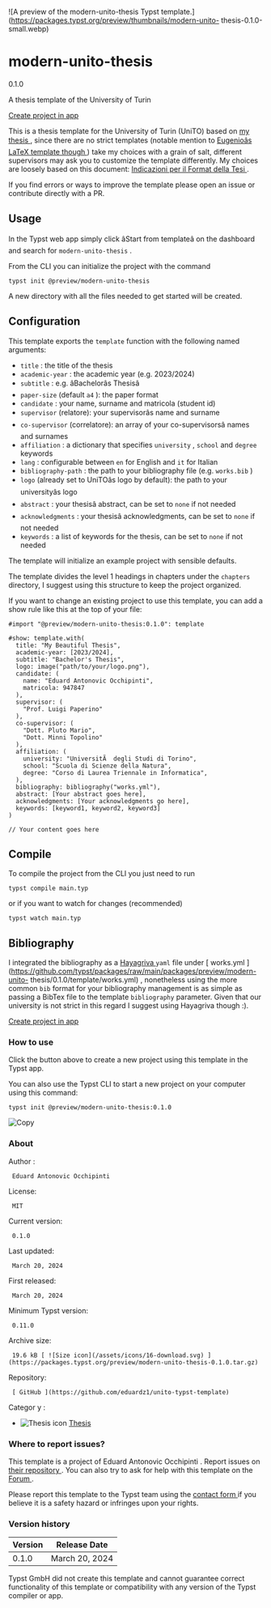 ![A preview of the modern-unito-thesis Typst
template.](https://packages.typst.org/preview/thumbnails/modern-unito-
thesis-0.1.0-small.webp)

#  modern-unito-thesis

0.1.0

A thesis template of the University of Turin

[ Create project in app ](/app?template=modern-unito-thesis&version=0.1.0)

This is a thesis template for the University of Turin (UniTO) based on [ my
thesis ](https://github.com/eduardz1/Bachelor-Thesis) , since there are no
strict templates (notable mention to [ Eugenioâs LaTeX template though
](https://github.com/esenes/Unito-thesis-template) ) take my choices with a
grain of salt, different supervisors may ask you to customize the template
differently. My choices are loosely based on this document: [ Indicazioni per
il Format della Tesi
](https://elearning.unito.it/sme/pluginfile.php/29485/mod_folder/content/0/format_TESI_2011-2012.pdf)
.

If you find errors or ways to improve the template please open an issue or
contribute directly with a PR.

##  Usage

In the Typst web app simply click âStart from templateâ on the dashboard
and search for ` modern-unito-thesis ` .

From the CLI you can initialize the project with the command

    
    
    typst init @preview/modern-unito-thesis
    

A new directory with all the files needed to get started will be created.

##  Configuration

This template exports the ` template ` function with the following named
arguments:

  * ` title ` : the title of the thesis 
  * ` academic-year ` : the academic year (e.g. 2023/2024) 
  * ` subtitle ` : e.g. âBachelorâs Thesisâ 
  * ` paper-size ` (default ` a4 ` ): the paper format 
  * ` candidate ` : your name, surname and matricola (student id) 
  * ` supervisor ` (relatore): your supervisorâs name and surname 
  * ` co-supervisor ` (correlatore): an array of your co-supervisorsâ names and surnames 
  * ` affiliation ` : a dictionary that specifies ` university ` , ` school ` and ` degree ` keywords 
  * ` lang ` : configurable between ` en ` for English and ` it ` for Italian 
  * ` bibliography-path ` : the path to your bibliography file (e.g. ` works.bib ` ) 
  * ` logo ` (already set to UniTOâs logo by default): the path to your universityâs logo 
  * ` abstract ` : your thesisâ abstract, can be set to ` none ` if not needed 
  * ` acknowledgments ` : your thesisâ acknowledgments, can be set to ` none ` if not needed 
  * ` keywords ` : a list of keywords for the thesis, can be set to ` none ` if not needed 

The template will initialize an example project with sensible defaults.

The template divides the level 1 headings in chapters under the ` chapters `
directory, I suggest using this structure to keep the project organized.

If you want to change an existing project to use this template, you can add a
show rule like this at the top of your file:

    
    
    #import "@preview/modern-unito-thesis:0.1.0": template
    
    #show: template.with(
      title: "My Beautiful Thesis",
      academic-year: [2023/2024],
      subtitle: "Bachelor's Thesis",
      logo: image("path/to/your/logo.png"),
      candidate: (
        name: "Eduard Antonovic Occhipinti",
        matricola: 947847
      ),
      supervisor: (
        "Prof. Luigi Paperino"
      ),
      co-supervisor: (
        "Dott. Pluto Mario",
        "Dott. Minni Topolino"
      ),
      affiliation: (
        university: "UniversitÃ  degli Studi di Torino",
        school: "Scuola di Scienze della Natura",
        degree: "Corso di Laurea Triennale in Informatica",
      ),
      bibliography: bibliography("works.yml"),
      abstract: [Your abstract goes here],
      acknowledgments: [Your acknowledgments go here],
      keywords: [keyword1, keyword2, keyword3]
    )
    
    // Your content goes here
    

##  Compile

To compile the project from the CLI you just need to run

    
    
    typst compile main.typ
    

or if you want to watch for changes (recommended)

    
    
    typst watch main.typ
    

##  Bibliography

I integrated the bibliography as a [ Hayagriva
](https://github.com/typst/hayagriva) ` yaml ` file under [ works.yml
](https://github.com/typst/packages/raw/main/packages/preview/modern-unito-
thesis/0.1.0/template/works.yml) , nonetheless using the more common ` bib `
format for your bibliography management is as simple as passing a BibTex file
to the template ` bibliography ` parameter. Given that our university is not
strict in this regard I suggest using Hayagriva though :).

[ Create project in app ](/app?template=modern-unito-thesis&version=0.1.0)

###  How to use

Click the button above to create a new project using this template in the
Typst app.

You can also use the Typst CLI to start a new project on your computer using
this command:

    
    
    typst init @preview/modern-unito-thesis:0.1.0

![Copy](/assets/icons/16-copy.svg)

###  About

Author  :

     Eduard Antonovic Occhipinti 
License:

     MIT 
Current version:

     0.1.0 
Last updated:

     March 20, 2024 
First released:

     March 20, 2024 
Minimum Typst version:

     0.11.0 
Archive size:

     19.6 kB [ ![Size icon](/assets/icons/16-download.svg) ](https://packages.typst.org/preview/modern-unito-thesis-0.1.0.tar.gz)
Repository:

     [ GitHub ](https://github.com/eduardz1/unito-typst-template)
Categor  y  :

    

  * ![Thesis icon](/assets/icons/16-mortarboard.svg) [ Thesis ](https://typst.app/universe/search/?category=thesis)

###  Where to report issues?

This  template  is a project of  Eduard Antonovic Occhipinti  .  Report issues
on  [ their repository ](https://github.com/eduardz1/unito-typst-template) .
You can also try to ask for help with this  template  on the  [ Forum
](https://forum.typst.app) .

Please report this  template  to the Typst team using the  [ contact form
](https://typst.app/contact) if you believe it is a safety hazard or infringes
upon your rights.

###  Version history

Version  |  Release Date   
---|---  
0.1.0  |  March 20, 2024   
  
Typst GmbH did not create this  template  and cannot guarantee correct
functionality of this  template  or compatibility with any version of the
Typst compiler or app.

